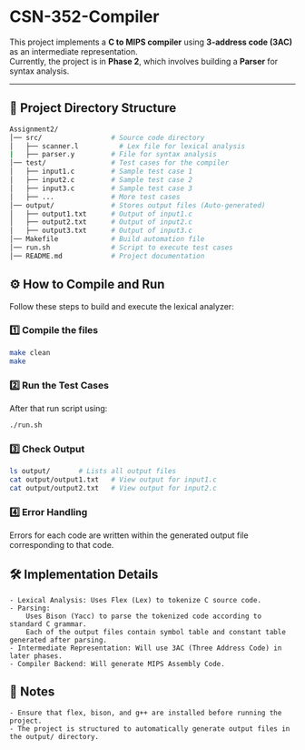 # CSN-352-Compiler

This project implements a **C to MIPS compiler** using **3-address code (3AC)** as an intermediate representation.  
Currently, the project is in **Phase 2**, which involves building a **Parser** for syntax analysis.

---

## 📂 Project Directory Structure  
```bash
Assignment2/
│── src/                 # Source code directory
│   ├── scanner.l          # Lex file for lexical analysis
|   ├── parser.y         # File for syntax analysis
│── test/                # Test cases for the compiler
│   ├── input1.c         # Sample test case 1
│   ├── input2.c         # Sample test case 2
│   ├── input3.c         # Sample test case 3
│   ├── ...              # More test cases
│── output/              # Stores output files (Auto-generated)
│   ├── output1.txt      # Output of input1.c
│   ├── output2.txt      # Output of input2.c
│   ├── output3.txt      # Output of input3.c
│── Makefile             # Build automation file
│── run.sh               # Script to execute test cases
│── README.md            # Project documentation

```
## ⚙️ How to Compile and Run  
Follow these steps to build and execute the lexical analyzer: 

### 1️⃣ Compile the files 
```bash
make clean
make
```
### 2️⃣ Run the Test Cases
After that run script using:
```bash
./run.sh
```
### 3️⃣ Check Output
```bash
ls output/       # Lists all output files
cat output/output1.txt   # View output for input1.c
cat output/output2.txt   # View output for input2.c
```
### 4️⃣ Error Handling  
Errors for each code are written within the generated output file corresponding to that code.

## 🛠️ Implementation Details

    - Lexical Analysis: Uses Flex (Lex) to tokenize C source code.
    - Parsing: 
        Uses Bison (Yacc) to parse the tokenized code according to standard C grammar.
        Each of the output files contain symbol table and constant table generated after parsing. 
    - Intermediate Representation: Will use 3AC (Three Address Code) in later phases.
    - Compiler Backend: Will generate MIPS Assembly Code.

## 📌 Notes

    - Ensure that flex, bison, and g++ are installed before running the project.
    - The project is structured to automatically generate output files in the output/ directory.
